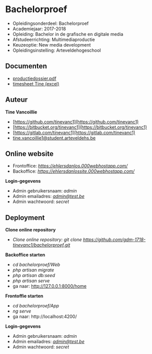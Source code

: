 Bachelorproef
===================

- Opleidingsonderdeel: Bachelorproef
- Academiejaar: 2017-2018
- Opleiding: Bachelor in de grafische en digitale media
- Afstudeerrichting: Multimediaproductie
- Keuzeoptie: New media development
- Opleidingsinstelling: Arteveldehogeschool

Documenten
-------------
- [productiedossier.pdf](docs/dossier.pdf)
- [timesheet Tine (excel)](docs/Timesheet_Tine_Vancoillie.xlsx)


Auteur
-------------
**Tine Vancoillie**

- [https://github.com/tinevanc1](https://github.com/tinevanc1)
- [https://bitbucket.org/tinevanc1](https://bitbucket.org/tinevanc1)
- [https://gitlab.com/tinevanc1](https://gitlab.com/tinevanc1)
- tine.vancoillie1@student.arteveldehs.be


Online website
-------------
- Frontoffice: *https://ehlersdanlos.000webhostapp.com/*
- Backoffice: *https://ehlersdanlossite.000webhostapp.com/*

**Login-gegevens**
- Admin gebruikersnaam: *admin*
- Admin emailadres: *admin@test.be*
- Admin wachtwoord: *secret*

Deployment
-------------
**Clone online repository**

- *Clone online repository: git clone https://github.com/gdm-1718-tinevanc1/bachelorproef.git*

**Backoffice starten**
- *cd bachelorproef/Web*
- *php artisan migrate*
- *php artisan db:seed*
- *php artisan serve*
- ga naar: http://127.0.0.1:8000/home

**Frontoffie starten**
- *cd bachelorproef/App*
- *ng serve*
- ga naar: http://localhost:4200/

**Login-gegevens**
- Admin gebruikersnaam: *admin*
- Admin emailadres: *admin@test.be*
- Admin wachtwoord: *secret*



